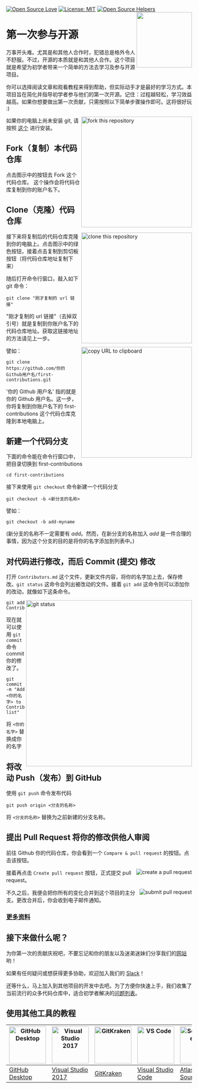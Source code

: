 [![Open Source Love](https://badges.frapsoft.com/os/v1/open-source.svg?v=103)](https://github.com/ellerbrock/open-source-badges/)
[![License: MIT](https://img.shields.io/badge/License-MIT-green.svg)](https://opensource.org/licenses/MIT)
[![Open Source Helpers](https://www.codetriage.com/roshanjossey/first-contributions/badges/users.svg)](https://www.codetriage.com/roshanjossey/first-contributions)
[<img align="right" width="150" src="https://firstcontributions.github.io/assets/Readme/join-slack-team.png">](https://join.slack.com/t/firstcontributors/shared_invite/zt-vchl8cde-S0KstI_jyCcGEEj7rSTQiA)

# 第一次参与开源

万事开头难。尤其是和其他人合作时，犯错总是格外令人不舒服。不过，开源的本质就是和其他人合作。这个项目就是希望为初学者带来一个简单的方法去学习及参与开源项目。

你可以选择阅读文章和观看教程来得到帮助，但实际动手才是最好的学习方式。本项目旨在简化并指导初学者参与他们的第一次开源。记住：过程越轻松，学习效益越高。如果你想要做出第一次贡献，只需按照以下简单步骤操作即可。这将很好玩 :)

<img align="right" width="300" src="https://firstcontributions.github.io/assets/Readme/fork.png" alt="fork this repository" />

如果你的电脑上尚未安装 git, 请按照 [这个](https://help.github.com/articles/set-up-git/) 进行安装。

## Fork（复制）本代码仓库

点击图示中的按钮去 Fork 这个代码仓库。
这个操作会将代码仓库复制到你的账户名下。

## Clone（克隆）代码仓库

<img align="right" width="300" src="https://firstcontributions.github.io/assets/Readme/clone.png" alt="clone this repository" />

接下来将复制后的代码仓库克隆到你的电脑上。点击图示中的绿色按钮，接着点击复制到剪切板按钮（将代码仓库地址复制下来）

随后打开命令行窗口，敲入如下 git 命令：

```
git clone "刚才复制的 url 链接"
```
"刚才复制的 url 链接"（去掉双引号）就是复制到你账户名下的代码仓库地址。获取这链接地址的方法请见上一步。

<img align="right" width="300" src="https://firstcontributions.github.io/assets/Readme/copy-to-clipboard.png" alt="copy URL to clipboard" />

譬如：
```
git clone https://github.com/你的Github用户名/first-contributions.git
```

'你的 Github 用户名' 指的就是你的 Github 用户名。这一步，你将复制到你账户名下的 first-contributions 这个代码仓库克隆到本地电脑上。

## 新建一个代码分支

下面的命令能在命令行窗口中，把目录切换到 first-contributions

```
cd first-contributions
```
接下来使用 `git checkout` 命令新建一个代码分支
```
git checkout -b <新分支的名称>
```

譬如：
```
git checkout -b add-myname
```

(新分支的名称不一定需要有 *add*。然而，在新分支的名称加入 *add* 是一件合理的事情，因为这个分支的目的是将你的名字添加到列表中。)

## 对代码进行修改，而后 Commit (提交) 修改

打开 `Contributors.md` 这个文件，更新文件内容，将你的名字加上去，保存修改。`git status` 这命令会列出被改动的文件。接着 `git add` 这命令则可以添加你的改动，就像如下这条命令。

<img align="right" width="450" src="https://firstcontributions.github.io/assets/Readme/git-status.png" alt="git status" />

```
git add Contributors.md
```

现在就可以使用 `git commit` 命令 commit 你的修改了。
```
git commit -m "Add <你的名字> to Contributors list"
```
将 `<你的名字>` 替换成你的名字

## 将改动 Push（发布）到 GitHub

使用 `git push` 命令发布代码
```
git push origin <分支的名称>
```
将 `<分支的名称>` 替换为之前新建的分支名称。

## 提出 Pull Request 将你的修改供他人审阅

前往 Github 你的代码仓库，你会看到一个 `Compare & pull request` 的按钮。点击该按钮。

<img style="float: right;" src="https://firstcontributions.github.io/assets/Readme/compare-and-pull.png" alt="create a pull request" />

接着再点击 `Create pull request` 按钮，正式提交 pull request。

<img style="float: right;" src="https://firstcontributions.github.io/assets/Readme/submit-pull-request.png" alt="submit pull request" />

不久之后，我便会把你所有的变化合并到这个项目的主分支。更改合并后，你会收到电子邮件通知。

### [ 更多资料 ](../additional-material/git_workflow_scenarios/additional-material.md)

## 接下来做什么呢？

为你第一次的贡献庆祝吧，不要忘记和你的朋友以及迷弟迷妹们分享我们的[网站](https://roshanjossey.github.io/first-contributions/#social-share)哟！

如果有任何疑问或想获得更多协助，欢迎加入我们的 [Slack](https://join.slack.com/t/firstcontributors/shared_invite/enQtMzE1MTYwNzI3ODQ0LTZiMDA2OGI2NTYyNjM1MTFiNTc4YTRhZTg4OWZjMzA0ZWZmY2UxYzVkMzI1ZmVmOWI4ODdkZWQwNTM2NDVmNjY)！

还等什么，马上加入到其他项目的开发中去吧。为了方便你快速上手，我们收集了当前流行的众多代码仓库中，适合初学者解决的[问题列表](https://roshanjossey.github.io/first-contributions/#project-list)。

## 使用其他工具的教程

| <a href="gui-tool-tutorials/github-desktop-tutorial.md"><img alt="GitHub Desktop" src="https://desktop.github.com/images/desktop-icon.svg" width="100"></a> | <a href="gui-tool-tutorials/github-windows-vs2017-tutorial.md"><img alt="Visual Studio 2017" src="https://upload.wikimedia.org/wikipedia/commons/c/cd/Visual_Studio_2017_Logo.svg" width="100"></a> | <a href="gui-tool-tutorials/gitkraken-tutorial.md"><img alt="GitKraken" src="https://firstcontributions.github.io/assets/gui-tool-tutorials/gitkraken-tutorial/gk-icon.png" width="100"></a> | <a href="gui-tool-tutorials/github-windows-vs-code-tutorial.md"><img alt="VS Code" src="https://upload.wikimedia.org/wikipedia/commons/2/2d/Visual_Studio_Code_1.18_icon.svg" width=100></a> | <a href="gui-tool-tutorials/sourcetree-macos-tutorial.md"><img alt="Sourcetree App" src="https://wac-cdn.atlassian.com/dam/jcr:81b15cde-be2e-4f4a-8af7-9436f4a1b431/Sourcetree-icon-blue.svg" width=100></a> | <a href="gui-tool-tutorials/github-windows-intellij-tutorial.md"><img alt="IntelliJ IDEA" src="https://upload.wikimedia.org/wikipedia/commons/thumb/9/9c/IntelliJ_IDEA_Icon.svg/512px-IntelliJ_IDEA_Icon.svg.png" width=100></a> |
| ----------------------------------------------------------------------------------------------------------------------------------------------------------- | --------------------------------------------------------------------------------------------------------------------------------------------------------------------------------------------------- | -------------------------------------------------------------------------------------------------------------------------------------------------------------------------------------------- | -------------------------------------------------------------------------------------------------------------------------------------------------------------------------------------------- | ------------------------------------------------------------------------------------------------------------------------------------------------------------------------------------------------------------ | -------------------------------------------------------------------------------------------------------------------------------------------------------------------------------------------------------------------------------- |
| [GitHub Desktop](gui-tool-tutorials/github-desktop-tutorial.md)                                                                                             | [Visual Studio 2017](gui-tool-tutorials/github-windows-vs2017-tutorial.md)                                                                                                                          | [GitKraken](gui-tool-tutorials/gitkraken-tutorial.md)                                                                                                                                        | [Visual Studio Code](gui-tool-tutorials/github-windows-vs-code-tutorial.md)                                                                                                                  | [Atlassian Sourcetree](gui-tool-tutorials/sourcetree-macos-tutorial.md)                                                                                                                                      | [IntelliJ IDEA](gui-tool-tutorials/github-windows-intellij-tutorial.md)                                                                                                                                                          

